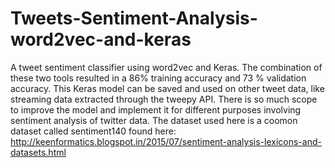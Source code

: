 # Tweets-Sentiment-Analysis-word2vec-and-keras
A tweet sentiment classifier using word2vec and Keras. The combination of these two tools resulted in a 86% training accuracy and 73 % validation accuracy. This Keras model can be saved and used on other tweet data, like streaming data extracted through the tweepy API. There is so much scope to improve the model and implement it for different purposes involving sentiment analysis of twitter data.
The dataset used here is a coomon dataset called sentiment140 found here: http://keenformatics.blogspot.in/2015/07/sentiment-analysis-lexicons-and-datasets.html
